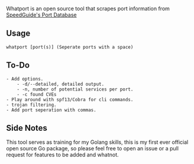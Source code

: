 Whatport is an open source tool that scrapes port information from [SpeedGuide's Port Database](https://www.speedguide.net/ports.php)

## Usage
```
whatport [port(s)] (Seperate ports with a space)
```

## To-Do
	- Add options.
		- -d/--detailed, detailed output.
		- -n, number of potential services per port.
		- -c found CVEs
	- Play around with spf13/Cobra for cli commands.
	- trojan filtering.
	- Add port seperation with commas.

## Side Notes
This tool serves as training for my Golang skills, this is my first ever official open source Go package, so please feel free to open an issue or a pull request for features to be added and whatnot.